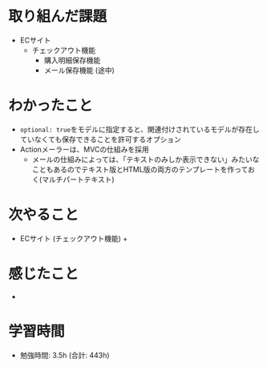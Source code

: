 # 取り組んだ課題 
+ ECサイト
  + チェックアウト機能
    + 購入明細保存機能
    + メール保存機能 (途中)
# わかったこと 
+ `optional: true`をモデルに指定すると、関連付けされているモデルが存在していなくても保存できることを許可するオプション
+ Actionメーラーは、MVCの仕組みを採用
  + メールの仕組みによっては、「テキストのみしか表示できない」みたいなこともあるのでテキスト版とHTML版の両方のテンプレートを作っておく(マルチパートテキスト)
# 次やること
+ ECサイト (チェックアウト機能)
    + 
# 感じたこと
+ 
# 学習時間  
+ 勉強時間: 3.5h (合計: 443h)




